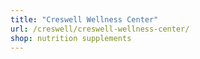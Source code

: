 ```yaml
---
title: "Creswell Wellness Center"
url: /creswell/creswell-wellness-center/
shop: nutrition supplements
---
```

